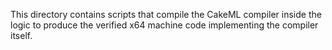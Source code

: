 This directory contains scripts that compile the CakeML compiler
inside the logic to produce the verified x64 machine code implementing
the compiler itself.
